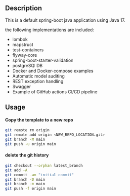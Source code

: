 #

## Description
This is a default spring-boot java application using Java 17.

the following implementations are included:
- lombok
- mapstruct
- test-containers
- flyway-core
- spring-boot-starter-validation
- postgreSQl DB
- Docker and Docker-compose examples
- Automatic model auditing
- REST exception handling
- Swagger
- Example of GitHub actions CI/CD pipeline

## Usage

#### Copy the template to a new repo
```bash
git remote rm origin
git remote add origin <NEW_REPO_LOCATION.git>
git branch -M main
git push -u origin main
```

#### delete the git history 
```bash
git checkout --orphan latest_branch
git add -A
git commit -am "initial commit"
git branch -D main
git branch -m main
git push -f origin main
```
